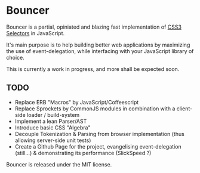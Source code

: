 # Bouncer

Bouncer is a partial, opiniated and blazing fast implementation of [CSS3 Selectors](http://www.w3.org/TR/selectors) in JavaScript.

It's main purpose is to help building better web applications by maximizing the use of event-delegation, while interfacing with your JavaScript library of choice.

This is currently a work in progress, and more shall be expected soon.

## TODO

- Replace ERB "Macros" by JavaScript/Coffeescript
- Replace Sprockets by CommonJS modules in combination with a client-side loader / build-system
- Implement a lean Parser/AST
- Introduce basic CSS "Algebra"
- Decouple Tokenization & Parsing from browser implementation (thus allowing server-side unit tests)
- Create a Github Page for the project, evangelising event-delegation (still...) & demonstrating its performance (SlickSpeed ?)

Bouncer is released under the MIT license.